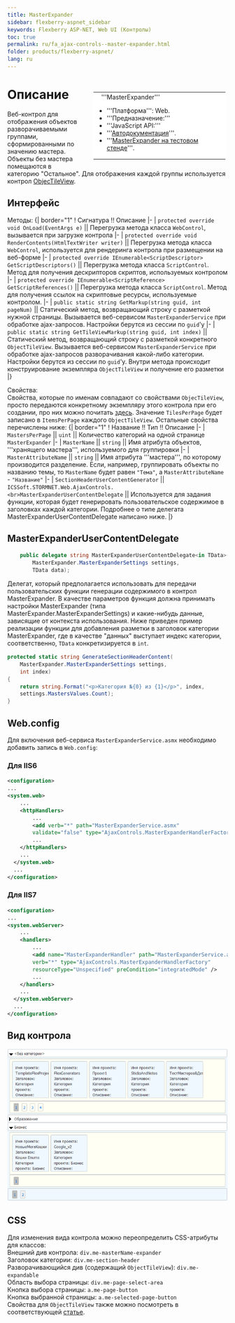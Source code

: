 ```yaml
---
title: MasterExpander
sidebar: flexberry-aspnet_sidebar
keywords: Flexberry ASP-NET, Web UI (Контролы)
toc: true
permalink: ru/fa_ajax-controls--master-expander.html
folder: products/flexberry-aspnet/
lang: ru
---
```


<div style="margin:5px; padding-left:28px; float:right; width:60%; outline:1px solid white;">
<br>
<table border="0" width="100%" bgcolor="#6495ED">
<tbody><tr><td bgcolor="#FFFFFF">
&nbsp;&nbsp;&nbsp;'''MasterExpander'''

* '''Платформа''': Web.
* '''Предназначение:''' 
* '''JavaScript API:''' 
* '''[Автодокументация](http://storm:20013/class_i_c_s_soft_1_1_s_t_o_r_m_n_e_t_1_1_web_1_1_ajax_controls_1_1_master_expander.html)'''.
* '''[MasterExpander на тестовом стенде](http://ru:6158/forms/Controls/MasterExpander/)'''.

</td>
</tr></tbody></table></a>
</div>

# Описание

Веб-контрол для отображения объектов разворачиваемыми группами, сформированными по значению мастера. Объекты без мастера помещаются в категорию "Остальное". Для отображения каждой группы используется контрол [ObjecTileView](ajax-controls--object-tile-view.html).
## Интерфейс
Методы:
{| border="1"
! Сигнатура !! Описание
|-
| `protected override void OnLoad(EventArgs e)` || Перегрузка метода класса `WebControl`, вызывается при загрузке контрола
|-
| `protected override void RenderContents(HtmlTextWriter writer)` || Перегрузка метода класса `WebControl`, используется для рендеринга контрола при размещении на веб-форме
|-
| `protected override IEnumerable<SсriptDesсriptor> GetSсriptDesсriptors()` || Перегрузка метода класса `SсriptControl`. Метод для получения дескрипторов скриптов, используемых контролом
|-
| `protected override IEnumerable<SсriptReference> GetSсriptReferences()` || Перегрузка метода класса `SсriptControl`. Метод для получения ссылок на скриптовые ресурсы, используемые контролом.
|-
| `public static string GetMarkup(string guid, int pageNum)` || Статический метод, возвращающий строку с разметкой нужной страницы. Вызывается веб-сервисом `MasterExpanderService` при обработке ajax-запросов. Настройки берутся из сессии по `guid`'у
|-
| `public static string GetTileViewMarkup(string guid, int index)` || Статический метод, возвращающий строку с разметкой конкретного `ObjectTileView`. Вызывается веб-сервисом `MasterExpanderService` при обработке ajax-запросов разворачивания какой-либо категории. Настройки берутся из сессии по `guid`'у. Внутри метода происходит конструирование экземпляра `ObjectTileView` и получение его разметки
|}

Свойства:<br>
Свойства, которые по именам совпадают со свойствами `ObjecTileView`, просто передаются конкретному экземпляру этого контрола при его создании, про них можно почитать [здесь](ajax-controls--object-tile-view.html). Значение `TilesPerPage` будет записано в `ItemsPerPage` каждого `ObjectTileView`. Остальные свойства перечислены ниже:
{| border="1"
! Название !! Тип !! Описание
|-
| `MastersPerPage` || `uint` || Количество категорий на одной странице `MasterExpander`
|-
| `MasterName` || `string` || Имя атрибута объектов, '''хранящего мастера''', используемого для группировки
|-
| `MasterAttributeName` || `string` || Имя атрибута '''мастера''', по которому производится разделение. Если, например, группировать объекты по названию темы, то `MasterName` будет равен `"Тема"`, а `MasterAttributeName` - `"Название"`
|-
| `SectionHeaderUserContentGenerator` || `ICSSoft.STORMNET.Web.AjaxControls.<br>MasterExpanderUserContentDelegate` || Используется для задания функции, которая будет генерировать пользовательское содержимое в заголовках каждой категории. Подробнее о типе делегата MasterExpanderUserContentDelegate написано ниже.
|}
## MasterExpanderUserContentDelegate
```cs
    public delegate string MasterExpanderUserContentDelegate<in TData>(
        MasterExpander.MasterExpanderSettings settings,
        TData data);
```
Делегат, который предполагается использовать для передачи пользовательских функции генерации содержимого в контрол MasterExpander. В качестве параметров функция должна принимать настройки MasterExpander (типа MasterExpander.MasterExpanderSettings) и какие-нибудь данные, зависящие от контекста использования. Ниже приведен пример реализации функции для добавления разметки в заголовок категории MasterExpander, где в качестве "данных" выступает индекс категории, соответственно, `TData` конкретизируется в `int`.
```cs
protected static string GenerateSectionHeaderContent(
    MasterExpander.MasterExpanderSettings settings,
    int index)
{
    return string.Format("<p>Категория №{0} из {1}</p>", index, 
    settings.MastersValues.Count);
}
```
## Web.config
Для включения веб-сервиса `MasterExpanderService.asmx` необходимо добавить запись в `Web.config`:
### Для IIS6
```xml
<configuration>
...
<system.web>
    ...
    <httpHandlers>
        ...
        <add verb="*" path="MasterExpanderService.asmx" 
        validate="false" type="AjaxControls.MasterExpanderHandlerFactory" />
        ...  
    </httpHandlers>
    ...
  </system.web>
  ...
</configuration>
```
### Для IIS7
```xml
<configuration>
...
<system.webServer>
    ...
    <handlers>
        ...
        <add name="MasterExpanderHandler" path="MasterExpanderService.asmx"
        verb="*" type="AjaxControls.MasterExpanderHandlerFactory" 
        resourceType="Unspecified" preCondition="integratedMode" />
        ...  
    </handlers>
    ...
  </system.webServer>
  ...
</configuration>
```
## Вид контрола
![](/images/pages/img/CaseberryWeb/AjaxControls/MasterExpander.PNG)
## CSS
Для изменения вида контрола можно переопределить CSS-атрибуты для классов:<br>
Внешний див контрола: `div.me-masterName-expander`<br>
Заголовок категории: `div.me-section-header`<br>
Разворачивающийся див (содержащий `ObjectTileView`): `div.me-expandable`<br>
Область выбора страницы: `div.me-page-select-area`<br>
Кнопка выбора страницы: `a.me-page-button`<br>
Кнопка выбранной страницы: `a.me-selected-page-button`<br>
Свойства для `ObjectTileView` также можно посмотреть в соответствующей [статье](ajax-controls--object-tile-view.html).<br>
 
 